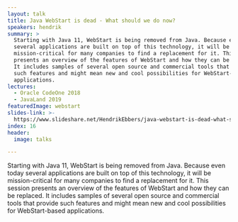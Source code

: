 ```yaml
---
layout: talk
title: Java WebStart is dead - What should we do now?
speakers: hendrik
summary: >
  Starting with Java 11, WebStart is being removed from Java. Because even today
  several applications are built on top of this technology, it will be
  mission-critical for many companies to find a replacement for it. This session
  presents an overview of the features of WebStart and how they can be replaced.
  It includes samples of several open source and commercial tools that provide
  such features and might mean new and cool possibilities for WebStart-based
  applications.
lectures:
  - Oracle CodeOne 2018
  - JavaLand 2019
featuredImage: webstart
slides-link: >-
  https://www.slideshare.net/HendrikEbbers/java-webstart-is-dead-what-should-we-do-now
index: 16
header:
  image: talks

---
```


Starting with Java 11, WebStart is being removed from Java. Because even today several applications are built on top of this technology, it will be mission-critical for many companies to find a replacement for it. This session presents an overview of the features of WebStart and how they can be replaced. It includes samples of several open source and commercial tools that provide such features and might mean new and cool possibilities for WebStart-based applications.
